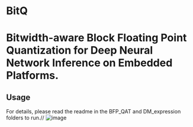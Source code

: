 # BitQ
# Bitwidth-aware Block Floating Point Quantization for Deep Neural Network Inference on Embedded Platforms.

## Usage
For details, please read the readme in the BFP_QAT and DM_expression folders to run.//
![image](https://github.com/Cheliosoops/BitQ/tree/main/img/mainframe.png)

